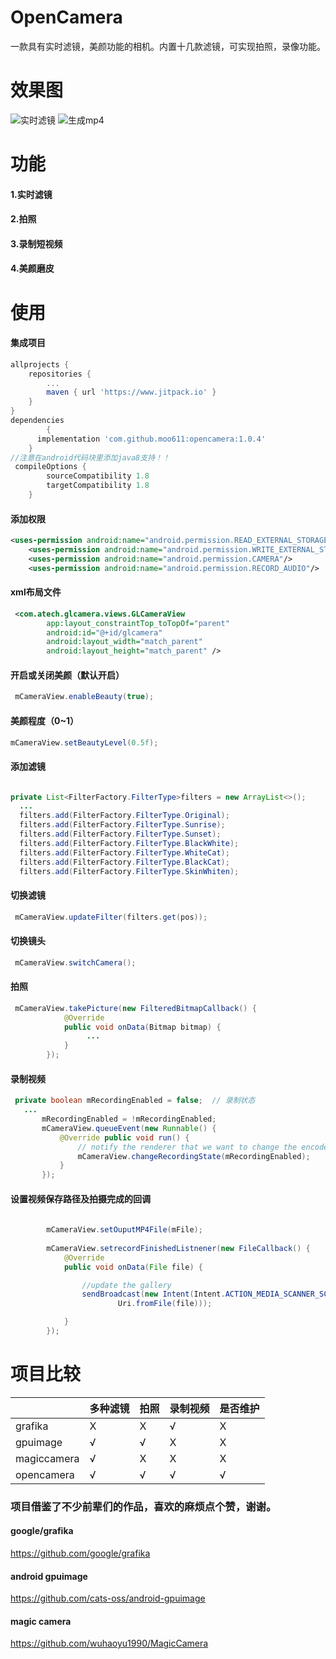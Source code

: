 # OpenCamera
一款具有实时滤镜，美颜功能的相机。内置十几款滤镜，可实现拍照，录像功能。

# 效果图
![实时滤镜](https://github.com/moo611/OpenCamera/blob/master/images/tu1.jpg "实时滤镜")
![生成mp4](https://github.com/moo611/OpenCamera/blob/master/images/tu3.gif "生成mp4")

# 功能
#### 1.实时滤镜
#### 2.拍照
#### 3.录制短视频
#### 4.美颜磨皮
#### 
# 使用
#### 集成项目
```gradle
allprojects {
    repositories {
        ...
        maven { url 'https://www.jitpack.io' }
    }
}
dependencies 
        {
	  implementation 'com.github.moo611:opencamera:1.0.4'
	}
//注意在android代码块里添加java8支持！！		
 compileOptions {
        sourceCompatibility 1.8
        targetCompatibility 1.8
    }	
```
#### 添加权限
```xml
<uses-permission android:name="android.permission.READ_EXTERNAL_STORAGE" />
    <uses-permission android:name="android.permission.WRITE_EXTERNAL_STORAGE" />
    <uses-permission android:name="android.permission.CAMERA"/>
    <uses-permission android:name="android.permission.RECORD_AUDIO"/>
```
#### xml布局文件
```xml
 <com.atech.glcamera.views.GLCameraView
        app:layout_constraintTop_toTopOf="parent"
        android:id="@+id/glcamera"
        android:layout_width="match_parent"
        android:layout_height="match_parent" />
```
#### 开启或关闭美颜（默认开启）
```java
 mCameraView.enableBeauty(true);
```
#### 美颜程度（0~1）
```java
mCameraView.setBeautyLevel(0.5f);
```
#### 添加滤镜

```java

private List<FilterFactory.FilterType>filters = new ArrayList<>();
  ...
  filters.add(FilterFactory.FilterType.Original);
  filters.add(FilterFactory.FilterType.Sunrise);
  filters.add(FilterFactory.FilterType.Sunset);
  filters.add(FilterFactory.FilterType.BlackWhite);
  filters.add(FilterFactory.FilterType.WhiteCat);
  filters.add(FilterFactory.FilterType.BlackCat);
  filters.add(FilterFactory.FilterType.SkinWhiten);

```

#### 切换滤镜
```java
 mCameraView.updateFilter(filters.get(pos));
```

#### 切换镜头
```java
 mCameraView.switchCamera();
```

#### 拍照

```java
 mCameraView.takePicture(new FilteredBitmapCallback() {
            @Override
            public void onData(Bitmap bitmap) {
                 ...
            }
        });
```

#### 录制视频
```java
 private boolean mRecordingEnabled = false;  // 录制状态
   ...
       mRecordingEnabled = !mRecordingEnabled;
       mCameraView.queueEvent(new Runnable() {
           @Override public void run() {
               // notify the renderer that we want to change the encoder's state
               mCameraView.changeRecordingState(mRecordingEnabled);
           }
       });
```

#### 设置视频保存路径及拍摄完成的回调
```java
 
        mCameraView.setOuputMP4File(mFile);
       
        mCameraView.setrecordFinishedListnener(new FileCallback() {
            @Override
            public void onData(File file) {

                //update the gallery
                sendBroadcast(new Intent(Intent.ACTION_MEDIA_SCANNER_SCAN_FILE,
                        Uri.fromFile(file)));

            }
        });
```


# 项目比较
|       | 多种滤镜  | 拍照  | 录制视频  |  是否维护  |
|------| ------------ | ------------ | ------------ | ------------ |
|grafika|   X |X  |  √ | X |
| gpuimage | √ | √ | X |X|
|magiccamera| √  |  X | X  |X|
|opencamera|  √ | √   | √   |√ |

### 项目借鉴了不少前辈们的作品，喜欢的麻烦点个赞，谢谢。
#### google/grafika 
https://github.com/google/grafika
#### android gpuimage
https://github.com/cats-oss/android-gpuimage
#### magic camera
https://github.com/wuhaoyu1990/MagicCamera

